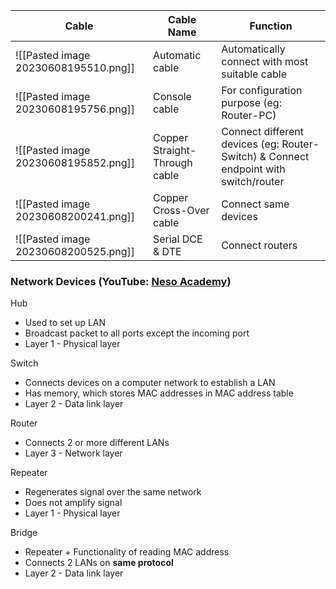 | Cable | Cable Name | Function |
| ------|----------| ----- |
|![[Pasted image 20230608195510.png]]| Automatic cable | Automatically connect with most suitable cable |
|![[Pasted image 20230608195756.png]]| Console cable | For configuration purpose (eg: Router-PC) |
|![[Pasted image 20230608195852.png]]| Copper Straight-Through cable | Connect different devices (eg: Router-Switch) & Connect endpoint with switch/router |
|![[Pasted image 20230608200241.png]]| Copper Cross-Over cable| Connect same devices |
| ![[Pasted image 20230608200525.png]] | Serial DCE & DTE | Connect routers |


### Network Devices (YouTube: [Neso Academy](https://www.youtube.com/@nesoacademy))
Hub
- Used to set up LAN
- Broadcast packet to all ports except the incoming port
- Layer 1 - Physical layer

Switch
- Connects devices on a computer network to establish a LAN
- Has memory, which stores MAC addresses in MAC address table
- Layer 2 - Data link layer

Router
- Connects 2 or more different LANs
- Layer 3 - Network layer

Repeater
- Regenerates signal over the same network
- Does not amplify signal
- Layer 1 - Physical layer

Bridge
- Repeater + Functionality of reading MAC address
- Connects 2 LANs on **same protocol**
- Layer 2 - Data link layer
